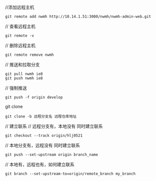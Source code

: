 //添加远程主机
```
git remote add nwmh http://10.14.1.51:3000/nwmh/nwmh-admin-web.git
```
// 查看远程主机
```
git remote -v
```
// 删除远程主机
```
git remote remove nwmh
```

// 推送和拉取分支
```
git pull nwmh ie8
git push nwmh ie8
```

// 强制推送
```
git push -f origin develop
```

git clone
```
git clone -b 远程分支名 远程仓库地址
```

// 建立联系
// 远程分支有，本地没有 同时建立联系
```
git checkout --track origin/hlj0521
```
// 本地分支有，远程没有 同时建立联系
```
git push --set-upstream origin branch_name
```
// 本地有，远程也有，如何建立联系
```
git branch --set-upstream-to=origin/remote_branch my_branch
```
